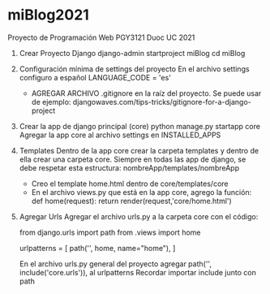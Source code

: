 # miBlog2021

Proyecto de Programación Web PGY3121 Duoc UC 2021

1. Crear Proyecto Django 
    django-admin startproject miBlog
    cd miBlog

2. Configuración mínima de settings del proyecto
    En el archivo settings configuro a español
    LANGUAGE_CODE = 'es'

    * AGREGAR ARCHIVO .gitignore en la raíz del proyecto.
      Se puede usar de ejemplo: djangowaves.com/tips-tricks/gitignore-for-a-django-project

3. Crear la app de django principal (core)
    python manage.py startapp core
    Agregar la app core al archivo settings en INSTALLED_APPS

4. Templates
    Dentro de la app core crear la carpeta templates y dentro de ella
    crear una carpeta core.
    Siempre en todas las app de django, 
    se debe respetar esta estructura: nombreApp/templates/nombreApp 
    - Creo el template home.html dentro de core/templates/core
    - En el archivo views.py que está en la app core, 
      agrego la función: 
        def home(request):
            return render(request,'core/home.html')

5. Agregar Urls
    Agregar el archivo urls.py a la carpeta core con el código:

    from django.urls import path
    from .views import home

    urlpatterns = [
        path('', home, name="home"),
    ]

    En el archivo urls.py general del proyecto agregar
    path('', include('core.urls')),
    al urlpatterns
    Recordar importar include junto con path
